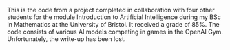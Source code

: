 This is the code from a project completed in collaboration with four other students for the module Introduction to Artificial Intelligence during my BSc in Mathematics at the University of Bristol. It received a grade of 85%. The code consists of various AI models competing in games in the OpenAI Gym. Unfortunately, the write-up has been lost. 

